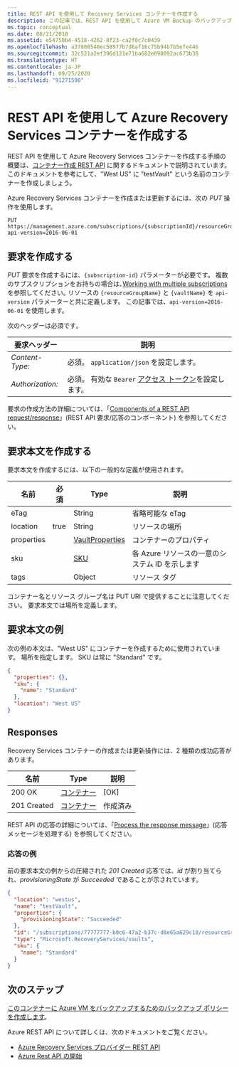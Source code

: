 ```yaml
---
title: REST API を使用して Recovery Services コンテナーを作成する
description: この記事では、REST API を使用して Azure VM Backup のバックアップ操作と復元操作を管理する方法について説明します。
ms.topic: conceptual
ms.date: 08/21/2018
ms.assetid: e54750b4-4518-4262-8f23-ca2f0c7c0439
ms.openlocfilehash: a37808548ec58977b7d6af16c75b94b7b5efe446
ms.sourcegitcommit: 32c521a2ef396d121e71ba682e098092ac673b30
ms.translationtype: HT
ms.contentlocale: ja-JP
ms.lasthandoff: 09/25/2020
ms.locfileid: "91271598"
---
```

# <a name="create-azure-recovery-services-vault-using-rest-api"></a>REST API を使用して Azure Recovery Services コンテナーを作成する

REST API を使用して Azure Recovery Services コンテナーを作成する手順の概要は、[コンテナー作成 REST API](/rest/api/recoveryservices/vaults/createorupdate) に関するドキュメントで説明されています。 このドキュメントを参考にして、"West US" に "testVault" という名前のコンテナーを作成しましょう。

Azure Recovery Services コンテナーを作成または更新するには、次の *PUT* 操作を使用します。

```http
PUT https://management.azure.com/subscriptions/{subscriptionId}/resourceGroups/{resourceGroupName}/providers/Microsoft.RecoveryServices/vaults/{vaultName}?api-version=2016-06-01
```

## <a name="create-a-request"></a>要求を作成する

*PUT* 要求を作成するには、`{subscription-id}` パラメーターが必要です。 複数のサブスクリプションをお持ちの場合は､[Working with multiple subscriptions](/cli/azure/manage-azure-subscriptions-azure-cli)を参照してください｡ リソースの `{resourceGroupName}` と `{vaultName}` を `api-version` パラメーターと共に定義します。 この記事では、`api-version=2016-06-01` を使用します。

次のヘッダーは必須です｡

| 要求ヘッダー   | 説明 |
|------------------|-----------------|
| *Content-Type:*  | 必須。 `application/json` を設定します。 |
| *Authorization:* | 必須。 有効な `Bearer` [アクセス トークン](/rest/api/azure/#authorization-code-grant-interactive-clients)を設定します。 |

要求の作成方法の詳細については、「[Components of a REST API request/response](/rest/api/azure/#components-of-a-rest-api-requestresponse)」(REST API 要求/応答のコンポーネント) を参照してください。

## <a name="create-the-request-body"></a>要求本文を作成する

要求本文を作成するには、以下の一般的な定義が使用されます。

|名前  |必須  |Type  |説明  |
|---------|---------|---------|---------|
|eTag     |         |   String      |  省略可能な eTag       |
|location     |  true       |String         |   リソースの場所      |
|properties     |         | [VaultProperties](/rest/api/recoveryservices/vaults/createorupdate#vaultproperties)        |  コンテナーのプロパティ       |
|sku     |         |  [SKU](/rest/api/recoveryservices/vaults/createorupdate#sku)       |    各 Azure リソースの一意のシステム ID を示します     |
|tags     |         | Object        |     リソース タグ    |

コンテナー名とリソース グループ名は PUT URI で提供することに注意してください。 要求本文では場所を定義します。

## <a name="example-request-body"></a>要求本文の例

次の例の本文は、"West US" にコンテナーを作成するために使用されています。 場所を指定します。 SKU は常に "Standard" です。

```json
{
  "properties": {},
  "sku": {
    "name": "Standard"
  },
  "location": "West US"
}
```

## <a name="responses"></a>Responses

Recovery Services コンテナーの作成または更新操作には、2 種類の成功応答があります。

|名前  |Type  |説明  |
|---------|---------|---------|
|200 OK     |   [コンテナー](/rest/api/recoveryservices/vaults/createorupdate#vault)      | [OK]        |
|201 Created     | [コンテナー](/rest/api/recoveryservices/vaults/createorupdate#vault)        |   作成済み      |

REST API の応答の詳細については、「[Process the response message](/rest/api/azure/#process-the-response-message)」(応答メッセージを処理する) を参照してください。

### <a name="example-response"></a>応答の例

前の要求本文の例からの圧縮された *201 Created* 応答では、*id* が割り当てられ、*provisioningState* が *Succeeded* であることが示されています。

```json
{
  "location": "westus",
  "name": "testVault",
  "properties": {
    "provisioningState": "Succeeded"
  },
  "id": "/subscriptions/77777777-b0c6-47a2-b37c-d8e65a629c18/resourceGroups/Default-RecoveryServices-ResourceGroup/providers/Microsoft.RecoveryServices/vaults/testVault",
  "type": "Microsoft.RecoveryServices/vaults",
  "sku": {
    "name": "Standard"
  }
}
```

## <a name="next-steps"></a>次のステップ

[このコンテナーに Azure VM をバックアップするためのバックアップ ポリシーを作成します](backup-azure-arm-userestapi-createorupdatepolicy.md)。

Azure REST API について詳しくは、次のドキュメントをご覧ください。

- [Azure Recovery Services プロバイダー REST API](/rest/api/recoveryservices/)
- [Azure Rest API の開始](/rest/api/azure/)
